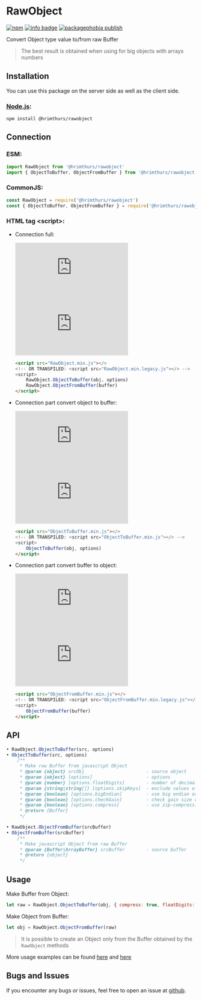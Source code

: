 # RawObject

[![npm](https://img.shields.io/npm/v/@hrimthurs/rawobject.svg)](https://npmjs.com/@hrimthurs/rawobject)
[![info badge](https://img.shields.io/npm/dt/@hrimthurs/rawobject.svg)](http://npm-stat.com/charts.html?package=@hrimthurs/rawobject)
[![packagephobia publish](https://badgen.net/packagephobia/publish/@hrimthurs/rawobject)](https://bundlephobia.com/result?p=@hrimthurs/rawobject)

Convert Object type value to/from raw Buffer

> The best result is obtained when using for big objects with arrays numbers

## Installation

You can use this package on the server side as well as the client side.

### [Node.js](http://nodejs.org/):

~~~
npm install @hrimthurs/rawobject
~~~

## Connection

### ESM:

~~~ javascript
import RawObject from '@hrimthurs/rawobject'
import { ObjectToBuffer, ObjectFromBuffer } from '@hrimthurs/rawobject'
~~~

### CommonJS:

~~~ javascript
const RawObject = require('@hrimthurs/rawobject')
const { ObjectToBuffer, ObjectFromBuffer } = require('@hrimthurs/rawobject')
~~~

### HTML tag \<script\>:

* Connection full:

    [![GitHub file size in bytes](https://img.shields.io/github/size/hrimthurs/RawObject/build/RawObject.min.js?label=RawObject.min.js)](https://github.com/hrimthurs/RawObject/blob/master/build/RawObject.min.js)
    [![GitHub file size in bytes](https://img.shields.io/github/size/hrimthurs/RawObject/build/RawObject.min.legacy.js?label=RawObject.min.legacy.js)](https://github.com/hrimthurs/RawObject/blob/master/build/RawObject.min.legacy.js)

    ~~~ html
    <script src="RawObject.min.js"></>
    <!-- OR TRANSPILED: <script src="RawObject.min.legacy.js"></> -->
    <script>
        RawObject.ObjectToBuffer(obj, options)
        RawObject.ObjectFromBuffer(buffer)
    </script>
    ~~~

* Connection part convert object to buffer:

    [![GitHub file size in bytes](https://img.shields.io/github/size/hrimthurs/RawObject/build/ObjectToBuffer.min.js?label=ObjectToBuffer.min.js)](https://github.com/hrimthurs/RawObject/blob/master/build/ObjectToBuffer.min.js)
    [![GitHub file size in bytes](https://img.shields.io/github/size/hrimthurs/RawObject/build/ObjectToBuffer.min.legacy.js?label=ObjectToBuffer.min.legacy.js)](https://github.com/hrimthurs/RawObject/blob/master/build/ObjectToBuffer.min.legacy.js)

    ~~~ html
    <script src="ObjectToBuffer.min.js"></>
    <!-- OR TRANSPILED: <script src="ObjectToBuffer.min.js"></> -->
    <script>
        ObjectToBuffer(obj, options)
    </script>
    ~~~

* Connection part convert buffer to object:

    [![GitHub file size in bytes](https://img.shields.io/github/size/hrimthurs/RawObject/build/ObjectFromBuffer.min.js?label=ObjectFromBuffer.min.js)](https://github.com/hrimthurs/RawObject/blob/master/build/ObjectFromBuffer.min.js)
    [![GitHub file size in bytes](https://img.shields.io/github/size/hrimthurs/RawObject/build/ObjectFromBuffer.min.legacy.js?label=ObjectFromBuffer.min.legacy.js)](https://github.com/hrimthurs/RawObject/blob/master/build/ObjectFromBuffer.min.legacy.js)

    ~~~ html
    <script src="ObjectFromBuffer.min.js"></>
    <!-- OR TRANSPILED: <script src="ObjectFromBuffer.min.legacy.js"></> -->
    <script>
        ObjectFromBuffer(buffer)
    </script>
    ~~~

## API

~~~ javascript
• RawObject.ObjectToBuffer(src, options)
• ObjectToBuffer(src, options)
    /**
     * Make raw Buffer from javascript Object
     * @param {object} srcObj                       - source object
     * @param {object} [options]                    - options
     * @param {number} [options.floatDigits]        - number of decimal points of the float values (default: 0 → not change original value)
     * @param {string|string[]} [options.skipKeys]  - exclude values of fields by skipKeys name (default: [])
     * @param {boolean} [options.bigEndian]         - use big endian order (default: true)
     * @param {boolean} [options.checkGain]         - check gain size of transform num arrays (default: true)
     * @param {boolean} [options.compress]          - use zip-compression (default: true)
     * @return {Buffer}
     */

• RawObject.ObjectFromBuffer(srcBuffer)
• ObjectFromBuffer(srcBuffer)
    /**
     * Make javascript Object from raw Buffer
     * @param {Buffer|ArrayBuffer} srcBuffer        - source buffer
     * @return {object}
     */
~~~

## Usage

Make Buffer from Object:

~~~ javascript
let raw = RawObject.ObjectToBuffer(obj, { compress: true, floatDigits: 6 })
~~~

Make Object from Buffer:

~~~ javascript
let obj = RawObject.ObjectFromBuffer(raw)
~~~

> It is possible to create an Object only from the Buffer obtained by the `RawObject` methods

More usage examples can be found [here](./examples/example.js) and [here](./examples/example.html)

## Bugs and Issues

If you encounter any bugs or issues, feel free to open an issue at
[github](https://github.com/hrimthurs/RawObject).
